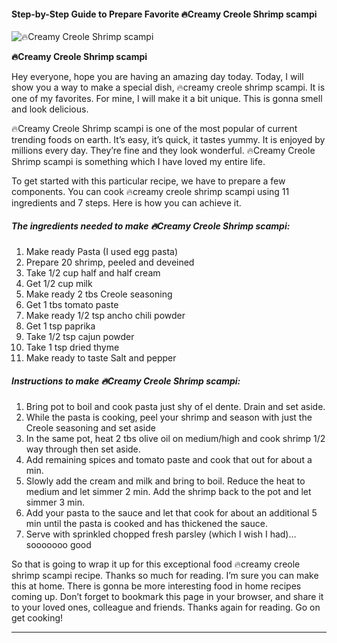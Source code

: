             

#### Step-by-Step Guide to Prepare Favorite 🔥Creamy Creole Shrimp scampi

![🔥Creamy Creole Shrimp scampi](https://img-global.cpcdn.com/recipes/55ea181c734a45b9/751x532cq70/%f0%9f%94%a5creamy-creole-shrimp-scampi-recipe-main-photo.jpg)

**🔥Creamy Creole Shrimp scampi**

Hey everyone, hope you are having an amazing day today. Today, I will show you a way to make a special dish, 🔥creamy creole shrimp scampi. It is one of my favorites. For mine, I will make it a bit unique. This is gonna smell and look delicious.

🔥Creamy Creole Shrimp scampi is one of the most popular of current trending foods on earth. It’s easy, it’s quick, it tastes yummy. It is enjoyed by millions every day. They’re fine and they look wonderful. 🔥Creamy Creole Shrimp scampi is something which I have loved my entire life.

To get started with this particular recipe, we have to prepare a few components. You can cook 🔥creamy creole shrimp scampi using 11 ingredients and 7 steps. Here is how you can achieve it.

##### The ingredients needed to make 🔥Creamy Creole Shrimp scampi:

1.  Make ready Pasta (I used egg pasta)
2.  Prepare 20 shrimp, peeled and deveined
3.  Take 1/2 cup half and half cream
4.  Get 1/2 cup milk
5.  Make ready 2 tbs Creole seasoning
6.  Get 1 tbs tomato paste
7.  Make ready 1/2 tsp ancho chili powder
8.  Get 1 tsp paprika
9.  Take 1/2 tsp cajun powder
10.  Take 1 tsp dried thyme
11.  Make ready to taste Salt and pepper

##### Instructions to make 🔥Creamy Creole Shrimp scampi:

1.  Bring pot to boil and cook pasta just shy of el dente. Drain and set aside.
2.  While the pasta is cooking, peel your shrimp and season with just the Creole seasoning and set aside
3.  In the same pot, heat 2 tbs olive oil on medium/high and cook shrimp 1/2 way through then set aside.
4.  Add remaining spices and tomato paste and cook that out for about a min.
5.  Slowly add the cream and milk and bring to boil. Reduce the heat to medium and let simmer 2 min. Add the shrimp back to the pot and let simmer 3 min.
6.  Add your pasta to the sauce and let that cook for about an additional 5 min until the pasta is cooked and has thickened the sauce.
7.  Serve with sprinkled chopped fresh parsley (which I wish I had)… sooooooo good

So that is going to wrap it up for this exceptional food 🔥creamy creole shrimp scampi recipe. Thanks so much for reading. I’m sure you can make this at home. There is gonna be more interesting food in home recipes coming up. Don’t forget to bookmark this page in your browser, and share it to your loved ones, colleague and friends. Thanks again for reading. Go on get cooking!

* * *